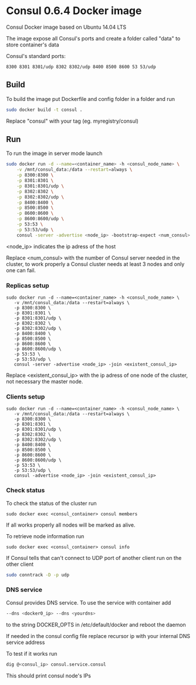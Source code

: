# Consul 0.6.4 Docker image

Consul Docker image based on Ubuntu 14.04 LTS


The image expose all Consul's ports and create a folder called "data" to
store container's data

Consul's standard ports:
```
8300 8301 8301/udp 8302 8302/udp 8400 8500 8600 53 53/udp
```

## Build

To build the image put Dockerfile and config folder in a folder and run

```sh
sudo docker build -t consul .
```

Replace "consul" with your tag (eg. myregistry/consul)

## Run

To run the image in server mode launch

```sh
sudo docker run -d --name=<container_name> -h <consul_node_name> \
    -v /mnt/consul_data:/data --restart=always \
    -p 8300:8300 \
    -p 8301:8301 \
    -p 8301:8301/udp \
    -p 8302:8302 \
    -p 8302:8302/udp \
    -p 8400:8400 \
    -p 8500:8500 \
    -p 8600:8600 \
    -p 8600:8600/udp \
    -p 53:53 \
    -p 53:53/udp \
    consul -server -advertise <node_ip> -bootstrap-expect <num_consul>
```

 <node_ip> indicates the ip adress of the host

 Replace <num_consul> with the number of Consul server needed in the
 cluster, to work properly a Consul cluster needs at least 3 nodes and
 only one can fail.

### Replicas setup

 ```
 sudo docker run -d --name=<container_name> -h <consul_node_name> \
    -v /mnt/consul_data:/data --restart=always \
    -p 8300:8300 \
    -p 8301:8301 \
    -p 8301:8301/udp \
    -p 8302:8302 \
    -p 8302:8302/udp \
    -p 8400:8400 \
    -p 8500:8500 \
    -p 8600:8600 \
    -p 8600:8600/udp \
    -p 53:53 \
    -p 53:53/udp \
    consul -server -advertise <node_ip> -join <existent_consul_ip>
```

 Replace <existent_consul_ip> with the ip adress of one node of the
 cluster, not necessary the master node.

### Clients setup

 ```
 sudo docker run -d --name=<container_name> -h <consul_node_name> \
    -v /mnt/consul_data:/data --restart=always \
    -p 8300:8300 \
    -p 8301:8301 \
    -p 8301:8301/udp \
    -p 8302:8302 \
    -p 8302:8302/udp \
    -p 8400:8400 \
    -p 8500:8500 \
    -p 8600:8600 \
    -p 8600:8600/udp \
    -p 53:53 \
    -p 53:53/udp \
    consul -advertise <node_ip> -join <existent_consul_ip>
```

### Check status

To check the status of the cluster run
```
sudo docker exec <consul_container> consul members
```

If all works properly all nodes will be marked as alive.

To retrieve node information run
```
sudo docker exec <consul_container> consul info
```

If Consul tells that can't connect to UDP port of another client
run on the other client
```sh
sudo conntrack -D -p udp
```

### DNS service

Consul provides DNS service. To use the service with container
add
```sh
--dns <docker0_ip> --dns <yourdns>
```

to the string DOCKER_OPTS in /etc/default/docker and reboot the daemon

If needed in the consul config file replace recursor ip with your internal DNS service address

To test if it works run
```sh
dig @<consul_ip> consul.service.consul
```
This should print consul node's IPs
